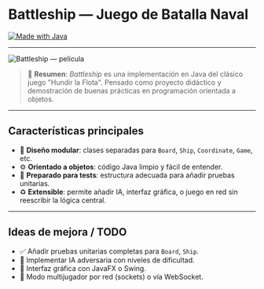 # Battleship — Juego de Batalla Naval 

[![Made with Java](https://img.shields.io/badge/Language-Java-blue?logo=java)](https://www.java.com) <!-- badge -->


---

<!-- Imagen principal -->

![Battleship — película](https://www.accioncine.es/wp-content/uploads/2012/03/battleship-TR.jpg)

> 🎯 **Resumen**: *Battleship* es una implementación en Java del clásico juego "Hundir la Flota". Pensado como proyecto didáctico y demostración de buenas prácticas en programación orientada a objetos.

---



## Características principales

* 🧭 **Diseño modular**: clases separadas para `Board`, `Ship`, `Coordinate`, `Game`, etc.
* ⚙️ **Orientado a objetos**: código Java limpio y fácil de entender.
* 🧪 **Preparado para tests**: estructura adecuada para añadir pruebas unitarias.
* ♻️ **Extensible**: permite añadir IA, interfaz gráfica, o juego en red sin reescribir la lógica central.


---


## Ideas de mejora / TODO

* ✅ Añadir pruebas unitarias completas para `Board`, `Ship`.
* 🔲 Implementar IA adversaria con niveles de dificultad.
* 🔲 Interfaz gráfica con JavaFX o Swing.
* 🔲 Modo multijugador por red (sockets) o vía WebSocket.
